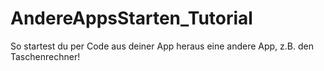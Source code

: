 # AndereAppsStarten_Tutorial
So startest du per Code aus deiner App heraus eine andere App, z.B. den Taschenrechner!
